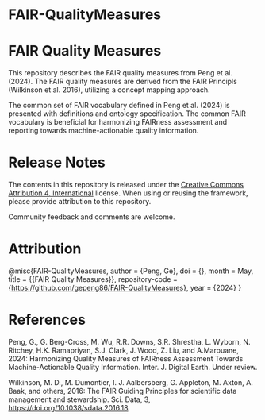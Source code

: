 # FAIR-QualityMeasures
FAIR Quality Measures
=====================

This repository describes the FAIR quality measures from Peng et al. (2024). The FAIR quality measures are derived from the FAIR Principls (Wilkinson et al. 2016), utilizing a concept mapping approach.

The common set of FAIR vocabulary defined in Peng et al. (2024) is presented with definitions and ontology specification. The common FAIR vocabulary is beneficial for harmonizing FAIRness assessment and reporting towards machine-actionable quality information.

Release Notes
=============
The contents in this repository is released under the [<span class="underline">Creative
Commons Attribution 4.
International</span>](https://creativecommons.org/licenses/by/4.0/legalcode)
license. When using or reusing the framework, please provide attribution
to this repository.

Community feedback and comments are welcome.

Attribution
============
@misc{FAIR-QualityMeasures,
    author          = {Peng, Ge},
    doi             = {},
    month           = May,
    title           = {{FAIR Quality Measures}},
    repository-code = {https://github.com/gepeng86/FAIR-QualityMeasures},
    year            = {2024}
}


References
==========
Peng, G., G. Berg-Cross, M. Wu, R.R. Downs, S.R. Shrestha, L. Wyborn, N. Ritchey, H.K. Ramapriyan, S.J. Clark, J. Wood, Z. Liu, and A.Marouane, 2024: Harmonizing Quality Measures of FAIRness Assessment Towards Machine-Actionable Quality Information. Inter. J. Digital Earth. Under review.

Wilkinson, M. D.,  M. Dumontier, I. J. Aalbersberg, G. Appleton, M. Axton, A. Baak, and others, 2016: The FAIR Guiding Principles for scientific data management and stewardship. Sci. Data, 3,  https://doi.org/10.1038/sdata.2016.18
